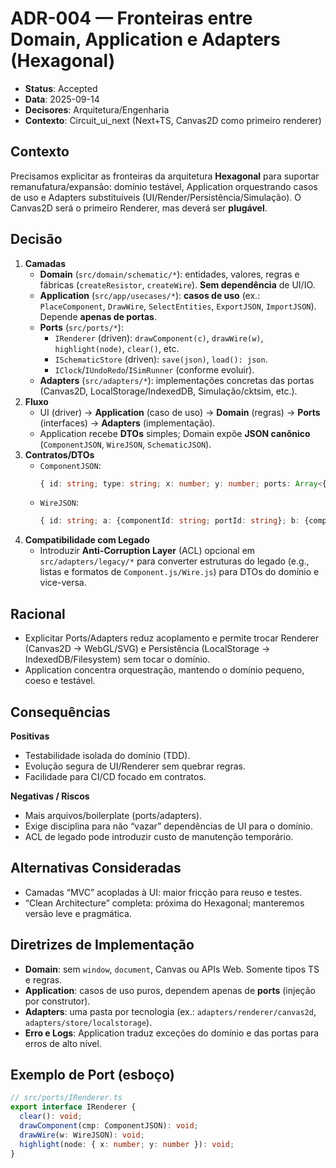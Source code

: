 # ADR-004 — Fronteiras entre Domain, Application e Adapters (Hexagonal)

- **Status**: Accepted
- **Data**: 2025-09-14
- **Decisores**: Arquitetura/Engenharia
- **Contexto**: Circuit_ui_next (Next+TS, Canvas2D como primeiro renderer)

## Contexto
Precisamos explicitar as fronteiras da arquitetura **Hexagonal** para suportar remanufatura/expansão: domínio testável, Application orquestrando casos de uso e Adapters substituíveis (UI/Render/Persistência/Simulação). O Canvas2D será o primeiro Renderer, mas deverá ser **plugável**.

## Decisão
1. **Camadas**
   - **Domain** (`src/domain/schematic/*`): entidades, valores, regras e fábricas (`createResistor`, `createWire`). **Sem dependência** de UI/IO.
   - **Application** (`src/app/usecases/*`): **casos de uso** (ex.: `PlaceComponent`, `DrawWire`, `SelectEntities`, `ExportJSON`, `ImportJSON`). Depende **apenas de portas**.
   - **Ports** (`src/ports/*`):
     - `IRenderer` (driven): `drawComponent(c)`, `drawWire(w)`, `highlight(node)`, `clear()`, etc.
     - `ISchematicStore` (driven): `save(json)`, `load(): json`.
     - `IClock`/`IUndoRedo`/`ISimRunner` (conforme evoluir).
   - **Adapters** (`src/adapters/*`): implementações concretas das portas (Canvas2D, LocalStorage/IndexedDB, Simulação/cktsim, etc.).
2. **Fluxo**
   - UI (driver) → **Application** (caso de uso) → **Domain** (regras) → **Ports** (interfaces) → **Adapters** (implementação).
   - Application recebe **DTOs** simples; Domain expõe **JSON canônico** (`ComponentJSON`, `WireJSON`, `SchematicJSON`).
3. **Contratos/DTOs**
   - `ComponentJSON`:
     ```ts
     { id: string; type: string; x: number; y: number; ports: Array<{id: string; kind: "in"|"out"|"bidir"}>; selected: boolean }
     ```
   - `WireJSON`:
     ```ts
     { id: string; a: {componentId: string; portId: string}; b: {componentId: string; portId: string}; orthogonal: boolean }
     ```
4. **Compatibilidade com Legado**
   - Introduzir **Anti-Corruption Layer** (ACL) opcional em `src/adapters/legacy/*` para converter estruturas do legado (e.g., listas e formatos de `Component.js/Wire.js`) para DTOs do domínio e vice-versa.

## Racional
- Explicitar Ports/Adapters reduz acoplamento e permite trocar Renderer (Canvas2D → WebGL/SVG) e Persistência (LocalStorage → IndexedDB/Filesystem) sem tocar o domínio.
- Application concentra orquestração, mantendo o domínio pequeno, coeso e testável.

## Consequências
**Positivas**
- Testabilidade isolada do domínio (TDD).
- Evolução segura de UI/Renderer sem quebrar regras.
- Facilidade para CI/CD focado em contratos.

**Negativas / Riscos**
- Mais arquivos/boilerplate (ports/adapters).
- Exige disciplina para não “vazar” dependências de UI para o domínio.
- ACL de legado pode introduzir custo de manutenção temporário.

## Alternativas Consideradas
- Camadas “MVC” acopladas à UI: maior fricção para reuso e testes.
- “Clean Architecture” completa: próxima do Hexagonal; manteremos versão leve e pragmática.

## Diretrizes de Implementação
- **Domain**: sem `window`, `document`, Canvas ou APIs Web. Somente tipos TS e regras.
- **Application**: casos de uso puros, dependem apenas de **ports** (injeção por construtor).
- **Adapters**: uma pasta por tecnologia (ex.: `adapters/renderer/canvas2d`, `adapters/store/localstorage`).
- **Erro e Logs**: Application traduz exceções do domínio e das portas para erros de alto nível.

## Exemplo de Port (esboço)
```ts
// src/ports/IRenderer.ts
export interface IRenderer {
  clear(): void;
  drawComponent(cmp: ComponentJSON): void;
  drawWire(w: WireJSON): void;
  highlight(node: { x: number; y: number }): void;
}
